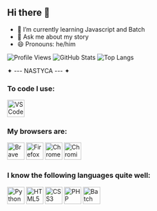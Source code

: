 ## Hi there 👋

- 🌱 I’m currently learning Javascript and Batch
- 💬 Ask me about my story
- 😄 Pronouns: he/him

![Profile Views](https://komarev.com/ghpvc/?username=zparadox1337&label=Profile%20views&color=0085ff&style=flat)
![GitHub Stats](https://github-readme-stats.vercel.app/api?username=Nastyca&show_icons=true&theme=radical) 
![Top Langs](https://github-readme-stats.vercel.app/api/top-langs/?username=Nastyca&layout=compact&theme=radical)

✦ --- NASTYCA --- ✦

### To code I use:
<img src="https://upload.wikimedia.org/wikipedia/commons/thumb/9/9a/Visual_Studio_Code_1.35_icon.svg/1024px-Visual_Studio_Code_1.35_icon.svg.png" width="40" height="40" alt="VSCode Logo" />

### My browsers are:
<img src="https://logodownload.org/wp-content/uploads/2022/04/brave-logo-1.png" width="40" height="40" alt="Brave Browser" /> <img src="https://upload.wikimedia.org/wikipedia/commons/8/84/Mozilla_Firefox_3.5_logo.png" width="40" height="40" alt="Firefox Logo" /> <img src="https://upload.wikimedia.org/wikipedia/commons/thumb/e/e1/Google_Chrome_icon_%28February_2022%29.svg/2048px-Google_Chrome_icon_%28February_2022%29.svg.png" width="40" height="40" alt="Chrome Logo" /> <img src="https://upload.wikimedia.org/wikipedia/commons/2/28/Chromium_Logo.svg" width="40" height="40" alt="Chromium Logo" />

### I know the following languages quite well:
<img src="https://cdn.freebiesupply.com/logos/large/2x/python-5-logo-png-transparent.png" width="40" height="40" alt="Python Logo" /> <img src="https://upload.wikimedia.org/wikipedia/commons/6/61/HTML5_logo_and_wordmark.svg" width="40" height="40" alt="HTML5 Logo" /> <img src="https://upload.wikimedia.org/wikipedia/commons/d/d5/CSS3_logo_and_wordmark.svg" width="40" height="40" alt="CSS3 Logo" /> <img src="https://camo.githubusercontent.com/92a977256f3f2b4ef99e6684c1d88f1ac0394ed909893e5e56cb3539a31f2590/68747470733a2f2f63646e2e6a7364656c6976722e6e65742f67682f64657669636f6e732f64657669636f6e2f69636f6e732f7068702f7068702d6f726967696e616c2e737667" width="40" height="40" alt="PHP Logo" /> <img src="https://simplifyingtechblog.wordpress.com/wp-content/uploads/2017/07/batch-file-commands.png" width="40" height="40" alt="Batch Script Logo" />
